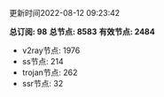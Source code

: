 更新时间2022-08-12 09:23:42

**总订阅: 98**
**总节点: 8583**
**有效节点: 2484**
- v2ray节点: 1976
- ss节点: 214
- trojan节点: 262
- ssr节点: 32
